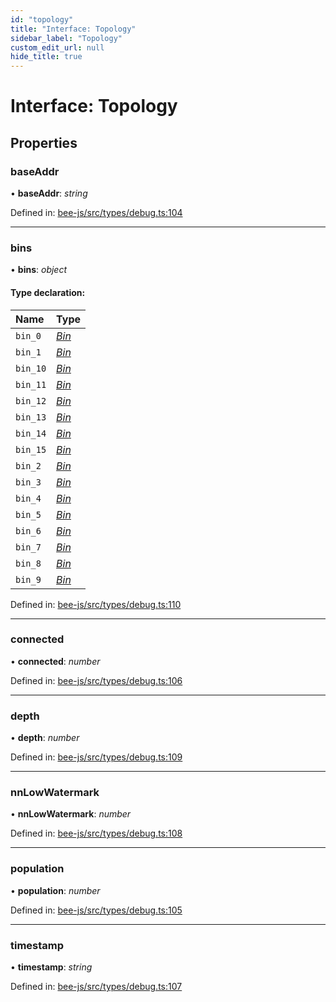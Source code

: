 ```yaml
---
id: "topology"
title: "Interface: Topology"
sidebar_label: "Topology"
custom_edit_url: null
hide_title: true
---
```


# Interface: Topology

## Properties

### baseAddr

• **baseAddr**: *string*

Defined in: [bee-js/src/types/debug.ts:104](https://github.com/ethersphere/bee-js/blob/0ac3a7d/src/types/debug.ts#L104)

___

### bins

• **bins**: *object*

#### Type declaration:

Name | Type |
:------ | :------ |
`bin_0` | [*Bin*](bin.md) |
`bin_1` | [*Bin*](bin.md) |
`bin_10` | [*Bin*](bin.md) |
`bin_11` | [*Bin*](bin.md) |
`bin_12` | [*Bin*](bin.md) |
`bin_13` | [*Bin*](bin.md) |
`bin_14` | [*Bin*](bin.md) |
`bin_15` | [*Bin*](bin.md) |
`bin_2` | [*Bin*](bin.md) |
`bin_3` | [*Bin*](bin.md) |
`bin_4` | [*Bin*](bin.md) |
`bin_5` | [*Bin*](bin.md) |
`bin_6` | [*Bin*](bin.md) |
`bin_7` | [*Bin*](bin.md) |
`bin_8` | [*Bin*](bin.md) |
`bin_9` | [*Bin*](bin.md) |

Defined in: [bee-js/src/types/debug.ts:110](https://github.com/ethersphere/bee-js/blob/0ac3a7d/src/types/debug.ts#L110)

___

### connected

• **connected**: *number*

Defined in: [bee-js/src/types/debug.ts:106](https://github.com/ethersphere/bee-js/blob/0ac3a7d/src/types/debug.ts#L106)

___

### depth

• **depth**: *number*

Defined in: [bee-js/src/types/debug.ts:109](https://github.com/ethersphere/bee-js/blob/0ac3a7d/src/types/debug.ts#L109)

___

### nnLowWatermark

• **nnLowWatermark**: *number*

Defined in: [bee-js/src/types/debug.ts:108](https://github.com/ethersphere/bee-js/blob/0ac3a7d/src/types/debug.ts#L108)

___

### population

• **population**: *number*

Defined in: [bee-js/src/types/debug.ts:105](https://github.com/ethersphere/bee-js/blob/0ac3a7d/src/types/debug.ts#L105)

___

### timestamp

• **timestamp**: *string*

Defined in: [bee-js/src/types/debug.ts:107](https://github.com/ethersphere/bee-js/blob/0ac3a7d/src/types/debug.ts#L107)
